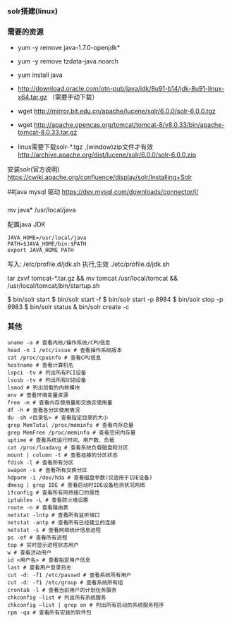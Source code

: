 ### solr搭建(linux)

### 需要的资源
- yum -y remove java-1.7.0-openjdk*
- yum -y remove tzdata-java.noarch

- yum install java
- http://download.oracle.com/otn-pub/java/jdk/8u91-b14/jdk-8u91-linux-x64.tar.gz （需要手动下载）
- wget http://mirror.bit.edu.cn/apache/lucene/solr/6.0.0/solr-6.0.0.tgz
- wget http://apache.opencas.org/tomcat/tomcat-8/v8.0.33/bin/apache-tomcat-8.0.33.tar.gz


- linux需要下载solr-*.tgz ,(window)zip文件才有效
http://archive.apache.org/dist/lucene/solr/6.0.0/solr-6.0.0.zip

安装solr(官方说明)
https://cwiki.apache.org/confluence/display/solr/Installing+Solr

##java mysql 驱动
https://dev.mysql.com/downloads/connector/j/

### 

mv java* /usr/local/java





配置java JDK
```
JAVA_HOME=/usr/local/java
PATH=$JAVA_HOME/bin:$PATH
export JAVA_HOME PATH
```
写入:
/etc/profile.d/jdk.sh
执行,生效
./etc/profile.d/jdk.sh 

tar zxvf tomcat-*.tar.gz 
&& mv tomcat /usr/local/tomcat 
&& /usr/local/tomcat/bin/startup.sh





$ bin/solr start
$ bin/solr start -f
$ bin/solr start -p 8984
$ bin/solr stop -p 8983
$ bin/solr status
& bin/solr create -c <name>







### 其他
```
uname -a # 查看内核/操作系统/CPU信息 
head -n 1 /etc/issue # 查看操作系统版本 
cat /proc/cpuinfo # 查看CPU信息 
hostname # 查看计算机名 
lspci -tv # 列出所有PCI设备 
lsusb -tv # 列出所有USB设备 
lsmod # 列出加载的内核模块 
env # 查看环境变量资源 
free -m # 查看内存使用量和交换区使用量 
df -h # 查看各分区使用情况 
du -sh <目录名> # 查看指定目录的大小 
grep MemTotal /proc/meminfo # 查看内存总量 
grep MemFree /proc/meminfo # 查看空闲内存量 
uptime # 查看系统运行时间、用户数、负载 
cat /proc/loadavg # 查看系统负载磁盘和分区 
mount | column -t # 查看挂接的分区状态 
fdisk -l # 查看所有分区 
swapon -s # 查看所有交换分区 
hdparm -i /dev/hda # 查看磁盘参数(仅适用于IDE设备) 
dmesg | grep IDE # 查看启动时IDE设备检测状况网络 
ifconfig # 查看所有网络接口的属性 
iptables -L # 查看防火墙设置 
route -n # 查看路由表 
netstat -lntp # 查看所有监听端口 
netstat -antp # 查看所有已经建立的连接 
netstat -s # 查看网络统计信息进程 
ps -ef # 查看所有进程 
top # 实时显示进程状态用户 
w # 查看活动用户 
id <用户名> # 查看指定用户信息 
last # 查看用户登录日志 
cut -d: -f1 /etc/passwd # 查看系统所有用户 
cut -d: -f1 /etc/group # 查看系统所有组 
crontab -l # 查看当前用户的计划任务服务 
chkconfig –list # 列出所有系统服务 
chkconfig –list | grep on # 列出所有启动的系统服务程序 
rpm -qa # 查看所有安装的软件包
```